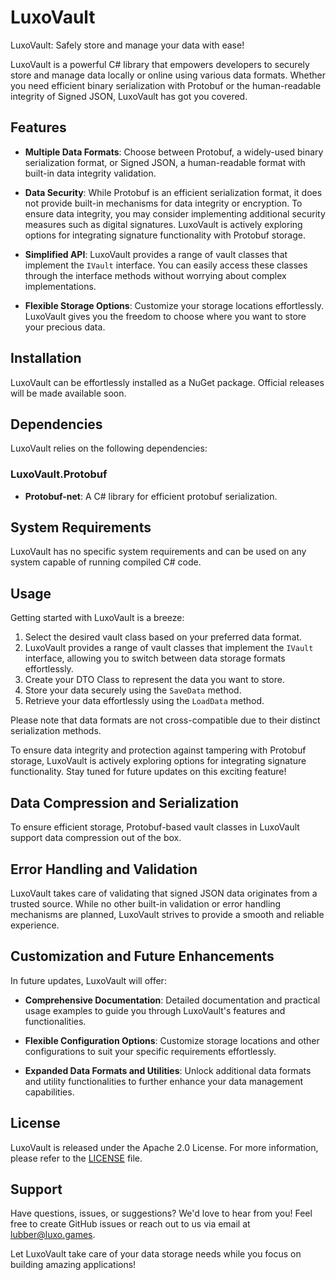 # LuxoVault

LuxoVault: Safely store and manage your data with ease!

LuxoVault is a powerful C# library that empowers developers to securely store and manage data locally or online using various data formats. Whether you need efficient binary serialization with Protobuf or the human-readable integrity of Signed JSON, LuxoVault has got you covered.

## Features

- **Multiple Data Formats**: Choose between Protobuf, a widely-used binary serialization format, or Signed JSON, a human-readable format with built-in data integrity validation.

- **Data Security**: While Protobuf is an efficient serialization format, it does not provide built-in mechanisms for data integrity or encryption. To ensure data integrity, you may consider implementing additional security measures such as digital signatures. LuxoVault is actively exploring options for integrating signature functionality with Protobuf storage.

- **Simplified API**: LuxoVault provides a range of vault classes that implement the `IVault` interface. You can easily access these classes through the interface methods without worrying about complex implementations.

- **Flexible Storage Options**: Customize your storage locations effortlessly. LuxoVault gives you the freedom to choose where you want to store your precious data.

## Installation

LuxoVault can be effortlessly installed as a NuGet package. Official releases will be made available soon.

## Dependencies

LuxoVault relies on the following dependencies:

### LuxoVault.Protobuf

- **Protobuf-net**: A C# library for efficient protobuf serialization.

## System Requirements

LuxoVault has no specific system requirements and can be used on any system capable of running compiled C# code.

## Usage

Getting started with LuxoVault is a breeze:

1. Select the desired vault class based on your preferred data format.
2. LuxoVault provides a range of vault classes that implement the `IVault` interface, allowing you to switch between data storage formats effortlessly.
3. Create your DTO Class to represent the data you want to store. 
4. Store your data securely using the `SaveData` method.
5. Retrieve your data effortlessly using the `LoadData` method.

Please note that data formats are not cross-compatible due to their distinct serialization methods.

To ensure data integrity and protection against tampering with Protobuf storage, LuxoVault is actively exploring options for integrating signature functionality. Stay tuned for future updates on this exciting feature!

## Data Compression and Serialization

To ensure efficient storage, Protobuf-based vault classes in LuxoVault support data compression out of the box.

## Error Handling and Validation

LuxoVault takes care of validating that signed JSON data originates from a trusted source. While no other built-in validation or error handling mechanisms are planned, LuxoVault strives to provide a smooth and reliable experience.

## Customization and Future Enhancements

In future updates, LuxoVault will offer:

- **Comprehensive Documentation**: Detailed documentation and practical usage examples to guide you through LuxoVault's features and functionalities.

- **Flexible Configuration Options**: Customize storage locations and other configurations to suit your specific requirements effortlessly.

- **Expanded Data Formats and Utilities**: Unlock additional data formats and utility functionalities to further enhance your data management capabilities.

## License

LuxoVault is released under the Apache 2.0 License. For more information, please refer to the [LICENSE](LICENSE) file.

## Support

Have questions, issues, or suggestions? We'd love to hear from you! Feel free to create GitHub issues or reach out to us via email at lubber@luxo.games.

Let LuxoVault take care of your data storage needs while you focus on building amazing applications!
